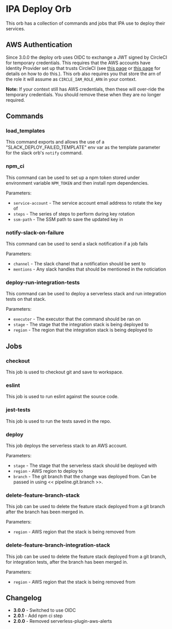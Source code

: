 # IPA Deploy Orb

This orb has a collection of commands and jobs that IPA use to deploy their services.

## AWS Authentication

Since 3.0.0 the deploy orb uses OIDC to exchange a JWT signed by CircleCI for temporary credentials. This requires that the AWS accounts have Identity Provider set up that trusts CircleCI (see [this page](https://github.com/ovotech/circleci-orbs/tree/master/aws-configure-credentials-oidc) or [this page](https://ovotech.atlassian.net/wiki/spaces/OIA/pages/4195942927/CircleCI+-+Adding+OIDC) for details on how to do this.). This orb also requires you that store the arn of the role it will assume as `CIRCLE_IAM_ROLE_ARN` in your context.

**Note:** If your context still has AWS credentials, then these will over-ride the temporary credentials. You should remove these when they are no longer required.

## Commands

### load_templates

This command exports and allows the use of a "SLACK_DEPLOY_FAILED_TEMPLATE" env var as the template
parameter for the slack orb's `notify` command.

### npm_ci

This command can be used to set up a npm token stored under environment variable `NPM_TOKEN` and then install npm dependencies. 

Parameters:
* `service-account` - The service account email address to rotate the key of
* `steps` - The series of steps to perform during key rotation
* `ssm-path` - The SSM path to save the updated key in

### notify-slack-on-failure

This command can be used to send a slack notification if a job fails

Parameters:
* `channel` - The slack chanel that a notification should be sent to
* `mentions` - Any slack handles that should be mentioned in the noticiation

### deploy-run-integration-tests

This command can be used to deploy a serverless stack and run integration tests on that stack.

Parameters:
* `executor` - The executor that the command should be ran on
* `stage` - The stage that the integration stack is being deployed to 
* `region` - The region that the integration stack is being deployed to

## Jobs

### checkout

This job is used to checkout git and save to workspace.

### eslint

This job is used to run eslint against the source code.

### jest-tests

This job is used to run the tests saved in the repo.

### deploy

This job deploys the serverless stack to an AWS account.

Parameters:
* `stage` - The stage that the serverless stack should be deployed with
* `region` - AWS region to deploy to
* `branch` - The git branch that the change was deployed from. Can be passed in using << pipeline.git.branch >>.

### delete-feature-branch-stack

This job can be used to delete the feature stack deployed from a git branch after the branch has been merged in.

Parameters:
* `region` - AWS region that the stack is being removed from

### delete-feature-branch-integration-stack

This job can be used to delete the feature stack deployed from a git branch, for integration tests, after the branch has been merged in.

Parameters:
* `region` - AWS region that the stack is being removed from


## Changelog
- **3.0.0** - Switched to use OIDC
- **2.0.1** - Add npm ci step
- **2.0.0** - Removed serverless-plugin-aws-alerts